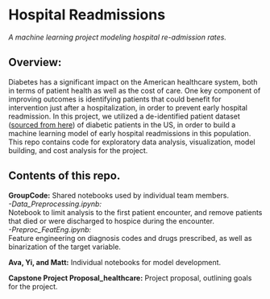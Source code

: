 # Hospital Readmissions
*A machine learning project modeling hospital re-admission rates.*

## Overview:
Diabetes has a significant impact on the American healthcare system, both in terms of patient health as well as the cost of care. One key component of improving outcomes is identifying patients that could benefit for intervention just after a hospitalization, in order to prevent early hospital readmission. In this project, we utilized a de-identified patient dataset ([sourced from here](https://pubmed.ncbi.nlm.nih.gov/24804245/)) of diabetic patients in the US, in order to build a machine learning model of early hospital readmissions in this population. This repo contains code for exploratory data analysis, visualization, model building, and cost analysis for the project.

## Contents of this repo.
**GroupCode:** Shared notebooks used by individual team members.<br>
  *-Data_Preprocessing.ipynb:* <br>Notebook to limit analysis to the first patient encounter, and remove patients that died or were discharged to hospice during the encounter.<br> 
  *-Preproc_FeatEng.ipynb:* <br>Feature engineering on diagnosis codes and drugs prescribed, as well as binarization of the target variable.<br>
  
**Ava, Yi, and Matt:** Individual notebooks for model development.<br>

**Capstone Project Proposal_healthcare:** Project proposal, outlining goals for the project.<br>







